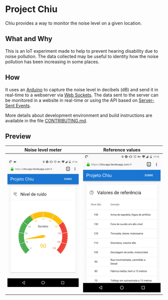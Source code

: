 # Project Chiu

Chiu provides a way to monitor the noise level on a given location.

## What and Why 

This is an IoT experiment made to help to prevent hearing disability due to noise pollution. The data collected may be useful to identity how the noise pollution has been increasing in some places.

## How 

It uses an [Arduino](https://arduino.cc) to capture the noise level in decibels (dB) and send it in real-time to a webserver via [Web Sockets](https://developer.mozilla.org/en-US/docs/Web/API/WebSockets_API). The data sent to the server can be monitored in a website in real-time or using the API based on [Server-Sent Events](https://developer.mozilla.org/en-US/docs/Web/API/Server-sent_events).

More details about development environment and build instructions are available in the file [CONTRIBUTING.md](docs/CONTRIBUTING.md).

## Preview

| Noise level meter | Reference values |
| :---: | :---: |
| ![Website showing noise level in real-time using a chart](./docs/preview-meter.gif) | ![Table with common noise levels for comparison](./docs/preview-level.png) |

